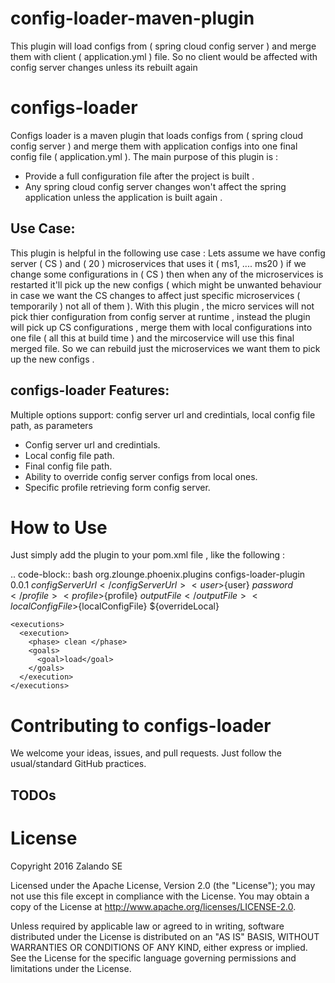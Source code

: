 # config-loader-maven-plugin

This plugin will load configs from ( spring cloud config server ) and merge them with client ( application.yml ) file.
So no client would be affected with config server changes unless its rebuilt again

configs-loader
=========

Configs loader is a maven plugin that loads configs from ( spring cloud config server ) and merge them with application configs into one final config file ( application.yml ).
The main purpose of this plugin is :
- Provide a full configuration file after the project is built .
- Any spring cloud config server changes won't affect the spring application unless the application is built again .

Use Case:
-------------------
This plugin is helpful in the following use case :
Lets assume we have config server ( CS ) and ( 20 ) microservices that uses it ( ms1, .... ms20 )
if we change some configurations in ( CS ) then when any of the microservices is restarted it'll pick up the new configs ( which might be unwanted behaviour in case we want the CS changes to affect just specific microservices ( temporarily ) not all of them ).
With this plugin , the micro services will not pick thier configuration from config server at runtime , instead the plugin will pick up CS configurations , merge them with local configurations into one file ( all this at build time ) and the mircoservice will use this final merged file.
So we can rebuild just the microservices we want them to pick up the new configs .

configs-loader Features:
-------------------
Multiple options support: config server url and credintials, local config file path, as parameters
- Config server url and credintials.
- Local config file path.
- Final config file path.
- Ability to override config server configs from local ones.
- Specific profile retrieving form config server.

How to Use
==========

Just simply add the plugin to your pom.xml file , like the following :

.. code-block:: bash
  <plugin>
    <groupId>org.zlounge.phoenix.plugins</groupId>
    <artifactId>configs-loader-plugin</artifactId>
    <version>0.0.1</version>
    <configuration>
      <configServerUrl>${configServerUrl}</configServerUrl>
      <user>${user}</user>
      <password>${password}</profile>
      <profile>${profile}</profile>
      <outputFile>${outputFile}</outputFile>
      <localConfigFile>${localConfigFile}</localConfigFile>
      <overrideLocal>${overrideLocal}</overrideLocal>
    </configuration>

    <executions>
      <execution>
        <phase> clean </phase>
        <goals>
          <goal>load</goal>
        </goals>
      </execution>
    </executions>
  </plugin>

Contributing to configs-loader
===============================

We welcome your ideas, issues, and pull requests. Just follow the
usual/standard GitHub practices.

TODOs
-----

License
===================

Copyright 2016 Zalando SE

Licensed under the Apache License, Version 2.0 (the "License"); you may not use this file except in compliance with the License. You may obtain a copy of the License at http://www.apache.org/licenses/LICENSE-2.0.

Unless required by applicable law or agreed to in writing, software distributed under the License is distributed on an "AS IS" BASIS, WITHOUT WARRANTIES OR CONDITIONS OF ANY KIND, either express or implied. See the License for the specific language governing permissions and limitations under the License.
